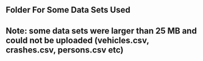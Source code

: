 ## Folder For Some Data Sets Used
## Note: some data sets were larger than 25 MB and could not be uploaded (vehicles.csv, crashes.csv, persons.csv etc)
